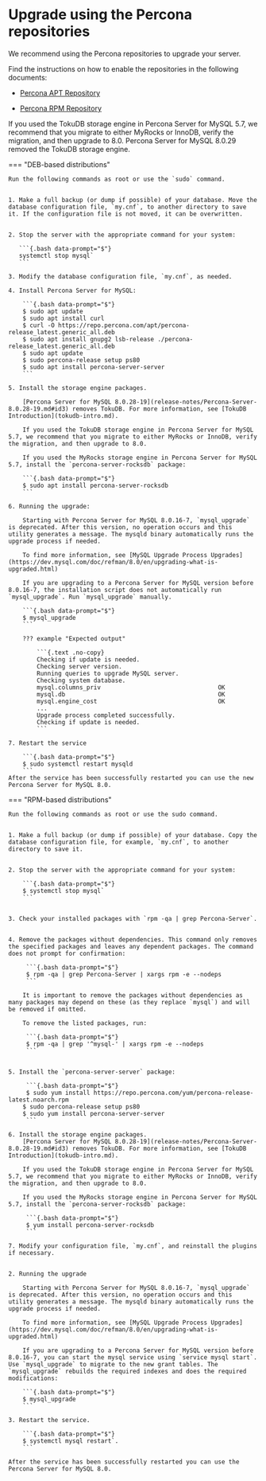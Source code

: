 # Upgrade using the Percona repositories

We recommend using the Percona repositories to upgrade your server.

Find the instructions on how to enable the repositories in the following documents:

* [Percona APT Repository](apt-repo.md)

* [Percona RPM Repository](yum-repo.md)

If you used the TokuDB storage engine in Percona Server for MySQL 5.7, we recommend that you migrate to either MyRocks or InnoDB, verify the migration, and then upgrade to 8.0. Percona Server for MySQL 8.0.29 removed the TokuDB storage engine.

=== "DEB-based distributions"

    Run the following commands as root or use the `sudo` command.


    1. Make a full backup (or dump if possible) of your database. Move the database configuration file, `my.cnf`, to another directory to save it. If the configuration file is not moved, it can be overwritten.


    2. Stop the server with the appropriate command for your system:
   
       ```{.bash data-prompt="$"}
       systemctl stop mysql`
       ```

    3. Modify the database configuration file, `my.cnf`, as needed.

    4. Install Percona Server for MySQL:

        ```{.bash data-prompt="$"}
        $ sudo apt update
        $ sudo apt install curl
        $ curl -O https://repo.percona.com/apt/percona-release_latest.generic_all.deb 
        $ sudo apt install gnupg2 lsb-release ./percona-release_latest.generic_all.deb
        $ sudo apt update
        $ sudo percona-release setup ps80
        $ sudo apt install percona-server-server
        ```

    5. Install the storage engine packages.

        [Percona Server for MySQL 8.0.28-19](release-notes/Percona-Server-8.0.28-19.md#id3) removes TokuDB. For more information, see [TokuDB Introduction](tokudb-intro.md). 
        
        If you used the TokuDB storage engine in Percona Server for MySQL 5.7, we recommend that you migrate to either MyRocks or InnoDB, verify the migration, and then upgrade to 8.0.

        If you used the MyRocks storage engine in Percona Server for MySQL 5.7, install the `percona-server-rocksdb` package:

        ```{.bash data-prompt="$"}
        $ sudo apt install percona-server-rocksdb
        ```

    6. Running the upgrade:

        Starting with Percona Server for MySQL 8.0.16-7, `mysql_upgrade` is deprecated. After this version, no operation occurs and this utility generates a message. The mysqld binary automatically runs the upgrade process if needed. 

        To find more information, see [MySQL Upgrade Process Upgrades](https://dev.mysql.com/doc/refman/8.0/en/upgrading-what-is-upgraded.html)

        If you are upgrading to a Percona Server for MySQL version before 8.0.16-7, the installation script does not automatically run `mysql_upgrade`. Run `mysql_upgrade` manually.

        ```{.bash data-prompt="$"}
        $ mysql_upgrade
        ```

        ??? example "Expected output"

            ```{.text .no-copy}
            Checking if update is needed.
            Checking server version.
            Running queries to upgrade MySQL server.
            Checking system database.
            mysql.columns_priv                                 OK
            mysql.db                                           OK
            mysql.engine_cost                                  OK
            ...
            Upgrade process completed successfully.
            Checking if update is needed.
            ```

    7. Restart the service 

        ```{.bash data-prompt="$"}
        $ sudo systemctl restart mysqld
        ```
    After the service has been successfully restarted you can use the new Percona Server for MySQL 8.0.

=== "RPM-based distributions"

    Run the following commands as root or use the sudo command.


    1. Make a full backup (or dump if possible) of your database. Copy the database configuration file, for example, `my.cnf`, to another directory to save it.


    2. Stop the server with the appropriate command for your system:
   
        ```{.bash data-prompt="$"}
        $ systemctl stop mysql`
        ```


    3. Check your installed packages with `rpm -qa | grep Percona-Server`.


    4. Remove the packages without dependencies. This command only removes the specified packages and leaves any dependent packages. The command does not prompt for confirmation:

         ```{.bash data-prompt="$"}
         $ rpm -qa | grep Percona-Server | xargs rpm -e --nodeps
         ```

        It is important to remove the packages without dependencies as many packages may depend on these (as they replace `mysql`) and will be removed if omitted.
        
        To remove the listed packages, run:

         ```{.bash data-prompt="$"}
         $ rpm -qa | grep '^mysql-' | xargs rpm -e --nodeps
         ```


    5. Install the `percona-server-server` package:

         ```{.bash data-prompt="$"}
         $ sudo yum install https://repo.percona.com/yum/percona-release-latest.noarch.rpm
        $ sudo percona-release setup ps80
        $ sudo yum install percona-server-server
         ```

    6. Install the storage engine packages.
        [Percona Server for MySQL 8.0.28-19](release-notes/Percona-Server-8.0.28-19.md#id3) removes TokuDB. For more information, see [TokuDB Introduction](tokudb-intro.md).
        
        If you used the TokuDB storage engine in Percona Server for MySQL 5.7, we recommend that you migrate to either MyRocks or InnoDB, verify the migration, and then upgrade to 8.0.

        If you used the MyRocks storage engine in Percona Server for MySQL 5.7, install the `percona-server-rocksdb` package:

         ```{.bash data-prompt="$"}
         $ yum install percona-server-rocksdb
         ```

    7. Modify your configuration file, `my.cnf`, and reinstall the plugins if necessary.


    2. Running the upgrade
        
        Starting with Percona Server for MySQL 8.0.16-7, `mysql_upgrade` is deprecated. After this version, no operation occurs and this utility generates a message. The mysqld binary automatically runs the upgrade process if needed. 

        To find more information, see [MySQL Upgrade Process Upgrades](https://dev.mysql.com/doc/refman/8.0/en/upgrading-what-is-upgraded.html)

        If you are upgrading to a Percona Server for MySQL version before 8.0.16-7, you can start the mysql service using `service mysql start`. Use `mysql_upgrade` to migrate to the new grant tables. The `mysql_upgrade` rebuilds the required indexes and does the required modifications:
        
        ```{.bash data-prompt="$"}
        $ mysql_upgrade
        ```

    3. Restart the service.
        
        ```{.bash data-prompt="$"}
        $ systemctl mysql restart`.
        ```
        
    After the service has been successfully restarted you can use the Percona Server for MySQL 8.0.
